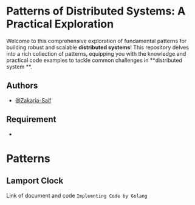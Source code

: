 
# Patterns of Distributed Systems: A Practical Exploration 

Welcome to this comprehensive exploration of fundamental patterns for building robust and scalable **distributed systems**! This repository delves into a rich collection of patterns, equipping you with the knowledge and practical code examples to tackle common challenges in **distributed system **.




## Authors

- [@Zakaria-Saif](https://github.com/zacksfF/)


## Requirement

-

# Patterns 

## Lamport Clock 

Link of document and code 
``Implemnting Code by Golang``
